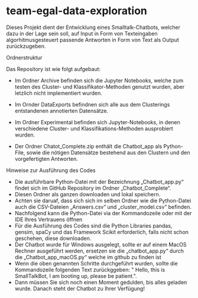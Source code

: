 # team-egal-data-exploration

Dieses Projekt dient der Entwicklung eines Smalltalk-Chatbots, welcher dazu in der Lage sein soll, auf Input in Form von Texteingaben algorhitmusgesteuert passende Antworten in Form von Text als Output zurückzugeben. 



Ordnerstruktur 

Das Repository ist wie folgt aufgebaut:

- Im Ordner Archive befinden sich die Jupyter Notebooks, welche zum testen des Cluster- und Klassifikator-Methoden genutzt wurden, aber letzlich nicht implementiert wurden.
- Im Ornder DataExports befindnen sich alle aus dem Clusterings entstandenen annotierten Datensätze. 
- Im Ordner Experimental befinden sich Jupyter-Notebooks, in denen verschiedene Cluster- und Klassifikations-Methoden ausprobiert wurden. 

- Der Ordner Chatot_Complete.zip enthält die Chatbot_app als Python-File, sowie die nötigen Datensätze bestehend aus den Clustern und den vorgefertigten Antworten.


Hinweise zur Ausführung des Codes 

- Die ausführbare Python-Datei mit der Bezeichnung „Chatbot_app.py“ findet sich im GitHub Repository im Ordner „Chatbot_Complete“. 
- Diesen Ordner als ganzen downloaden und lokal speichern. 
- Achten sie daruaf, dass sich sich im selben Ordner wie die Python-Datei auch die CSV-Dateien „Answers.csv“ und „cluster_model.csv“ befinden. 
- Nachfolgend kann die Python-Datei via der Kommandozeile oder mit der IDE Ihres Vertrauens öffnen
- Für die Ausführung des Codes sind die Python Libraries pandas, gensim, spaCy und das Framework Scikit erforderlich, falls nicht schon geschehen, diese downloaden. 
- Der Chatbot wurde für Windows ausgelegt, sollte er auf einem MacOS Rechner ausgeführt werden, ersetzen sie die „chatbot_app.py“ durch die „Chatbot_app_macOS.py“ welche im github zu finden ist
- Wenn die oben genannten Schritte durchgeführt wurden, sollte die Kommandozeile folgenden Text zurückggeben: " Hello, this is SmallTalkBot, I am booting up, please be patient.". 
- Dann müssen Sie sich noch einen Moment gedulden, bis alles geladen wurde. Danach steht der Chatbot zu Ihrer Verfügung! 

